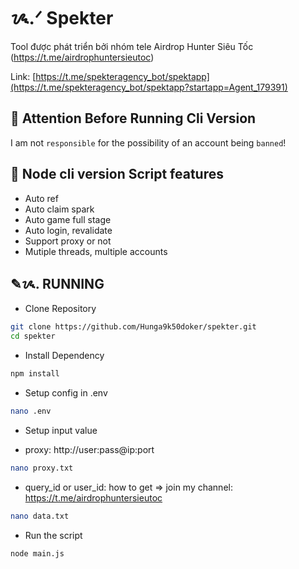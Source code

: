 # ᝰ.ᐟ Spekter

Tool được phát triển bởi nhóm tele Airdrop Hunter Siêu Tốc (https://t.me/airdrophuntersieutoc)

Link: [https://t.me/spekteragency_bot/spektapp](https://t.me/spekteragency_bot/spektapp?startapp=Agent_179391)

## 🚨 Attention Before Running Cli Version

I am not `responsible` for the possibility of an account being `banned`!

## 📎 Node cli version Script features

- Auto ref
- Auto claim spark
- Auto game full stage
- Auto login, revalidate
- Support proxy or not
- Mutiple threads, multiple accounts

## ✎ᝰ. RUNNING

- Clone Repository

```bash
git clone https://github.com/Hunga9k50doker/spekter.git
cd spekter
```

- Install Dependency

```bash
npm install
```

- Setup config in .env

```bash
nano .env
```

- Setup input value

* proxy: http://user:pass@ip:port

```bash
nano proxy.txt
```

- query_id or user_id: how to get => join my channel: https://t.me/airdrophuntersieutoc

```bash
nano data.txt
```

- Run the script

```bash
node main.js
```

